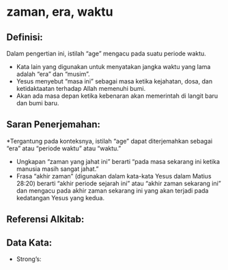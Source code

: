 # zaman, era, waktu

## Definisi:

Dalam pengertian ini, istilah “age” mengacu pada suatu periode waktu.

* Kata lain yang digunakan untuk menyatakan jangka waktu yang lama adalah “era” dan “musim”.
* Yesus menyebut “masa ini” sebagai masa ketika kejahatan, dosa, dan ketidaktaatan terhadap Allah memenuhi bumi.
* Akan ada masa depan ketika kebenaran akan memerintah di langit baru dan bumi baru.

## Saran Penerjemahan:

*Tergantung pada konteksnya, istilah “age” dapat diterjemahkan sebagai “era” atau “periode waktu” atau “waktu.”
* Ungkapan “zaman yang jahat ini” berarti “pada masa sekarang ini ketika manusia masih sangat jahat.”
* Frasa “akhir zaman” (digunakan dalam kata-kata Yesus dalam Matius 28:20) berarti “akhir periode sejarah ini” atau “akhir zaman sekarang ini” dan mengacu pada akhir zaman sekarang ini yang akan terjadi pada kedatangan Yesus yang kedua.

## Referensi Alkitab:

## Data Kata:

* Strong’s:
